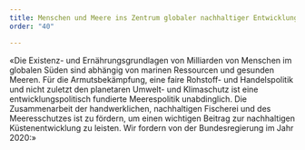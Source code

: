 ```yaml
---
title: Menschen und Meere ins Zentrum globaler nachhaltiger Entwicklung
order: "40"

---
```

«Die Existenz- und Ernährungsgrundlagen von Milliarden von Menschen im globalen Süden sind abhängig von marinen Ressourcen und gesunden Meeren. Für die Armutsbekämpfung, eine faire Rohstoff- und Handelspolitik und nicht zuletzt den planetaren Umwelt- und Klimaschutz ist eine entwicklungspolitisch fundierte Meerespolitik unabdinglich. Die Zusammenarbeit der handwerk­lichen, nachhaltigen Fischerei und des Meeresschutzes ist zu fördern, um einen wichtigen Beitrag zur nachhaltigen Küsten­entwicklung zu leisten. Wir fordern von der Bundesregierung im Jahr 2020:»